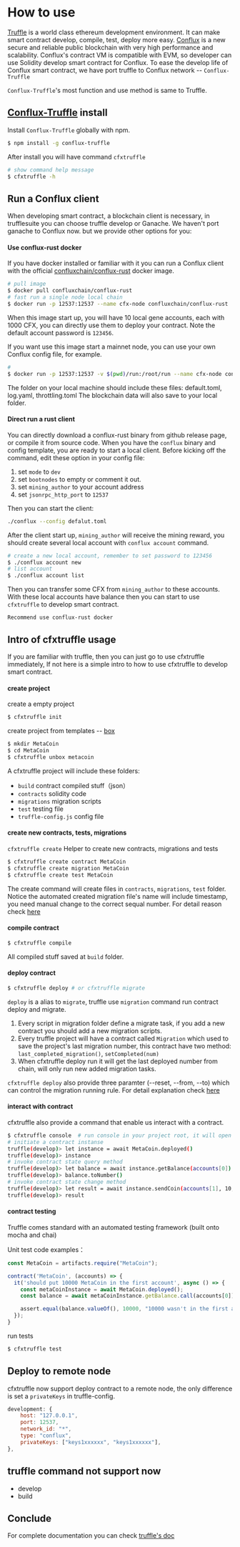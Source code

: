 How to use
===
[Truffle](https://www.trufflesuite.com/) is a world class ethereum development environment. 
It can make smart contract develop, compile, test, deploy more easy.
[Conflux](https://confluxnetwork.org/) is a new secure and reliable public blockchain with very high performance and scalability.
Conflux's contract VM is compatible with EVM, so developer can use Solidity develop smart contract for Conflux.
To ease the develop life of Conflux smart contract, we have port truffle to Conflux network -- `Conflux-Truffle`

`Conflux-Truffle`'s most function and use method is same to Truffle.

## [Conflux-Truffle](https://www.npmjs.com/package/conflux-truffle) install
Install `Conflux-Truffle` globally with npm.

```sh
$ npm install -g conflux-truffle
```
After install you will have command `cfxtruffle`

```sh
# show command help message
$ cfxtruffle -h
```

## Run a Conflux client
When developing smart contract, a blockchain client is necessary, in trufflesuite you can choose truffle develop or Ganache. We haven't port ganache to Conflux now. but we provide other options for you:

#### Use conflux-rust docker
If you have docker installed or familiar with it you can run a Conflux client with the official [confluxchain/conflux-rust](https://hub.docker.com/r/confluxchain/conflux-rust) docker image.

```sh
# pull image
$ docker pull confluxchain/conflux-rust
# fast run a single node local chain
$ docker run -p 12537:12537 --name cfx-node confluxchain/conflux-rust
```
When this image start up, you will have 10 local gene accounts, each with 1000 CFX, you can directly use them to deploy your contract.
Note the default account password is `123456`.

If you want use this image start a mainnet node, you can use your own Conflux config file, for example.
```sh
# 
$ docker run -p 12537:12537 -v $(pwd)/run:/root/run --name cfx-node confluxchain/conflux-rust
```
The folder on your local machine should include these files: default.toml, log.yaml, throttling.toml
The blockchain data will also save to your local folder.


#### Direct run a rust client
You can directly download a conflux-rust binary from github release page, or compile it from source code.
When you have the `conflux` binary and config template, you are ready to start a local client. 
Before kicking off the command, edit these option in your config file:

1. set `mode` to `dev`
2. set `bootnodes` to empty or comment it out.
3. set `mining_author` to your account address
4. set `jsonrpc_http_port` to `12537`

Then you can start the client:

```sh
./conflux --config defalut.toml
```

After the client start up, `mining_author` will receive the mining reward, you should create several local account with `conflux account` command.

```sh
# create a new local account, remember to set password to 123456
$ ./conflux account new
# list account
$ ./conflux account list
```

Then you can transfer some CFX from `mining_author` to these accounts. With these local accounts have balance then you can start to use `cfxtruffle` to develop smart contract.

```Recommend use conflux-rust docker```


## Intro of cfxtruffle usage 
If you are familiar with truffle, then you can just go to use cfxtruffle immediately,
If not here is a simple intro to how to use cfxtruffle to develop smart contract.

#### create project
create a empty project
```sh
$ cfxtruffle init 
```
create project from templates -- [box](https://www.trufflesuite.com/boxes)

```sh
$ mkdir MetaCoin
$ cd MetaCoin
$ cfxtruffle unbox metacoin
```

A cfxtruffle project will include these folders:

* `build` contract compiled stuff（json）
* `contracts` solidity code 
* `migrations` migration scripts 
* `test` testing file
* `truffle-config.js` config file

#### create new contracts, tests, migrations

`cfxtruffle create` Helper to create new contracts, migrations and tests

```sh
$ cfxtruffle create contract MetaCoin
$ cfxtruffle create migration MetaCoin
$ cfxtruffle create test MetaCoin
```
The create command will create files in `contracts`, `migrations`, `test` folder.
Notice the automated created migration file's name will include timestamp, you need manual change to the correct sequal number. For detail reason check [here](https://www.trufflesuite.com/docs/truffle/getting-started/running-migrations#migration-files)

#### compile contract

```sh
$ cfxtruffle compile
```
All compiled stuff saved at `build` folder.

#### deploy contract

```sh
$ cfxtruffle deploy # or cfxtruffle migrate
```
`deploy` is a alias to `migrate`, truffle use `migration` command run contract deploy and migrate.

1. Every script in migration folder define a migrate task, if you add a new contract you should add a new migration scripts.
2. Every truffle project will have a contract called `Migration` which used to save the project's last migration number, this contract have two method: `last_completed_migration()`, `setCompleted(num)`
3. When cfxtruffle deploy run it will get the last deployed number from chain, will only run new added migration tasks.

`cfxtruffle deploy` also provide three paramter (--reset, --from, --to) which can control the migration running rule. For detail explanation check [here](https://www.trufflesuite.com/docs/truffle/getting-started/running-migrations)

#### interact with contract

cfxtruffle also provide a command that enable us interact with a contract.

```sh
$ cfxtruffle console  # run console in your project root, it will open a interactive console
# initiate a contract instanse
truffle(develop)> let instance = await MetaCoin.deployed()
truffle(develop)> instance
# invoke contract state query method
truffle(develop)> let balance = await instance.getBalance(accounts[0])
truffle(develop)> balance.toNumber()
# invoke contract state change method
truffle(develop)> let result = await instance.sendCoin(accounts[1], 10, {from: accounts[0]})
truffle(develop)> result
```

#### contract testing

Truffle comes standard with an automated testing framework (built onto mocha and chai)

Unit test code examples：
```js
const MetaCoin = artifacts.require("MetaCoin");

contract('MetaCoin', (accounts) => {
  it('should put 10000 MetaCoin in the first account', async () => {
    const metaCoinInstance = await MetaCoin.deployed();
    const balance = await metaCoinInstance.getBalance.call(accounts[0]);

    assert.equal(balance.valueOf(), 10000, "10000 wasn't in the first account");
  });
}
```

run tests
```sh
$ cfxtruffle test
```

## Deploy to remote node
cfxtruffle now support deploy contract to a remote node, the only difference is set a `privateKeys` in truffle-config.

```js
development: {
    host: "127.0.0.1",     
    port: 12537,
    network_id: "*",       
    type: "conflux",
    privateKeys: ["keys1xxxxxx", "keys1xxxxxx"], 
},
```

## truffle command not support now

* develop
* build

## Conclude
For complete documentation you can check [truffle's doc](https://www.trufflesuite.com/docs/truffle/overview)

